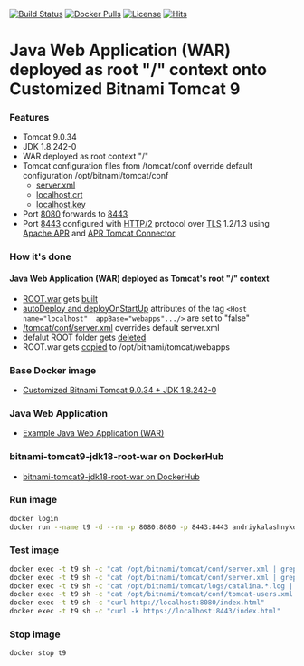 [![Build Status](https://travis-ci.org/AndriyKalashnykov/bitnami-tomcat9-jdk18-root-war.svg?branch=master)](https://travis-ci.org/AndriyKalashnykov/bitnami-tomcat9-jdk18-root-war)
[![Docker Pulls](https://img.shields.io/docker/pulls/andriykalashnykov/bitnami-tomcat9-jdk18-root-war.svg)](https://hub.docker.com/r/andriykalashnykov/bitnami-tomcat9-jdk18-root-war/)
[![License](https://img.shields.io/hexpm/l/plug.svg?maxAge=2592000)]()
[![Hits](https://hits.seeyoufarm.com/api/count/incr/badge.svg?url=https%3A%2F%2Fgithub.com%2FAndriyKalashnykov%2Fbitnami-tomcat9-jdk18-root-war&count_bg=%2333CD56&title_bg=%23555555&icon=&icon_color=%23E7E7E7&title=hits&edge_flat=false)](https://hits.seeyoufarm.com)

# Java Web Application (WAR) deployed as root "/" context onto Customized Bitnami Tomcat 9

### Features

* Tomcat 9.0.34
* JDK 1.8.242-0
* WAR deployed as root context "/"
* Tomcat configuration files from /tomcat/conf override default configuration /opt/bitnami/tomcat/conf
  * [server.xml]
  * [localhost.crt]
  * [localhost.key]
* Port [8080] forwards to [8443]
* Port [8443] configured with [HTTP/2] protocol over [TLS] 1.2/1.3 using [Apache APR] and [APR Tomcat Connector]

### How it's done

####  Java Web Application (WAR) deployed as Tomcat's root "/" context

* [ROOT.war](https://github.com/AndriyKalashnykov/tomcat-root-war) gets [built]
* [autoDeploy and deployOnStartUp] attributes of the tag `<Host name="localhost"  appBase="webapps".../>` are set to "false"
* [/tomcat/conf/server.xml] overrides default server.xml
* defalut ROOT folder gets [deleted]
* ROOT.war gets [copied] to /opt/bitnami/tomcat/webapps


### Base Docker image

* [Customized Bitnami Tomcat 9.0.34 + JDK 1.8.242-0]

### Java Web Application

* [Example Java Web Application (WAR)]


### bitnami-tomcat9-jdk18-root-war on DockerHub

* [bitnami-tomcat9-jdk18-root-war on DockerHub]

### Run image

```bash
docker login
docker run --name t9 -d --rm -p 8080:8080 -p 8443:8443 andriykalashnykov/bitnami-tomcat9-jdk18-root-war:latest
```

### Test image

```bash
docker exec -t t9 sh -c "cat /opt/bitnami/tomcat/conf/server.xml | grep 'custom config'"
docker exec -t t9 sh -c "cat /opt/bitnami/tomcat/conf/server.xml | grep 'TLSv1.3,TLSv1.2'"
docker exec -t t9 sh -c "cat /opt/bitnami/tomcat/logs/catalina.*.log | grep 'APR'"
docker exec -t t9 sh -c "cat /opt/bitnami/tomcat/conf/tomcat-users.xml | grep 'admin-script'"
docker exec -t t9 sh -c "curl http://localhost:8080/index.html"
docker exec -t t9 sh -c "curl -k https://localhost:8443/index.html"
```

### Stop image

```bash
docker stop t9
```

[Customized Bitnami Tomcat 9.0.34 + JDK 1.8.242-0]:
https://hub.docker.com/r/andriykalashnykov/bitnami-tomcat9-jdk18

[Example Java Web Application (WAR)]: https://github.com/AndriyKalashnykov/tomcat-root-war

[Apache APR]: https://apr.apache.org/

[APR Tomcat Connector]: http://tomcat.apache.org/tomcat-9.0-doc/apr.html

[HTTP/2]: https://en.wikipedia.org/wiki/HTTP/2

[TLS]: https://en.wikipedia.org/wiki/Transport_Layer_Security

[8080]: https://github.com/AndriyKalashnykov/bitnami-tomcat9-jdk18-root-war/blob/3606f5c6486d06f3006fdb47c586171a026b2e70/tomcat/conf/server.xml#L69

[8443]: https://github.com/AndriyKalashnykov/bitnami-tomcat9-jdk18-root-war/blob/3606f5c6486d06f3006fdb47c586171a026b2e70/tomcat/conf/server.xml#L71

[server.xml]: https://github.com/AndriyKalashnykov/bitnami-tomcat9-jdk18-root-war/blob/master/tomcat/conf/server.xml

[localhost.crt]: https://github.com/AndriyKalashnykov/bitnami-tomcat9-jdk18-root-war/blob/master/tomcat/conf/localhost.crt

[localhost.key]: https://github.com/AndriyKalashnykov/bitnami-tomcat9-jdk18-root-war/blob/master/tomcat/conf/localhost.key

[autoDeploy and deployOnStartUp]: https://github.com/AndriyKalashnykov/bitnami-tomcat9-jdk18-root-war/blob/165246dba8f0e51ece6d3557368b168339312817/tomcat/conf/server.xml#L158

[/tomcat/conf/server.xml]: https://github.com/AndriyKalashnykov/bitnami-tomcat9-jdk18-root-war/blob/165246dba8f0e51ece6d3557368b168339312817/Dockerfile#L24

[built]: https://github.com/AndriyKalashnykov/bitnami-tomcat9-jdk18-root-war/blob/165246dba8f0e51ece6d3557368b168339312817/Dockerfile#L5

[deleted]: https://github.com/AndriyKalashnykov/bitnami-tomcat9-jdk18-root-war/blob/165246dba8f0e51ece6d3557368b168339312817/Dockerfile#L26

[copied]: https://github.com/AndriyKalashnykov/bitnami-tomcat9-jdk18-root-war/blob/165246dba8f0e51ece6d3557368b168339312817/Dockerfile#L29

[bitnami-tomcat9-jdk18-root-war on DockerHub]: https://hub.docker.com/r/andriykalashnykov/bitnami-tomcat9-jdk18-root-war
